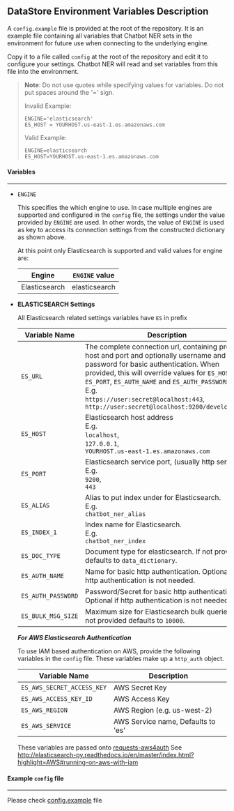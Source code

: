 ## DataStore Environment Variables Description

A `config.example` file is provided at the root of the repository. It is an example file containing all variables that Chatbot NER sets in the environment for future use when connecting to the underlying engine.

Copy it to a file called `config` at the root of the repository and edit it to configure your settings. Chatbot NER will read and set variables from this file into the environment.

> **Note**: Do not use quotes while specifying values for variables. Do not put spaces around the '=' sign.
>
> Invalid Example:
>
>     ENGINE='elasticsearch'
>     ES_HOST = YOURHOST.us-east-1.es.amazonaws.com
>
> Valid Example:
>
>     ENGINE=elasticsearch
>     ES_HOST=YOURHOST.us-east-1.es.amazonaws.com

#### Variables

---------------

- `ENGINE`

  This specifies the which engine to use. In case multiple engines are supported and configured in the `config` file, the settings under the value provided by `ENGINE` are used. In other words, the value of `ENGINE` is used as key to access its connection settings from the constructed dictionary as shown above.

  At this point only Elasticsearch is supported and valid values for engine are:	

  | Engine        | `ENGINE` value |
  | ------------- | -------------- |
  | Elasticsearch | elasticsearch  |

- **ELASTICSEARCH Settings**

  All Elasticsearch related settings variables have `ES` in prefix

  | Variable Name      | Description                              |
  | ------------------ | ---------------------------------------- |
  | `ES_URL`           | The complete connection url, containing protocol, host and port and optionally username and password for basic authentication. When provided, this will override values for `ES_HOST`, `ES_PORT`, `ES_AUTH_NAME` and `ES_AUTH_PASSWORD` <br/>E.g.<br/>`https://user:secret@localhost:443`,<br/>`http://user:secret@localhost:9200/development/` |
  | `ES_HOST`          | Elasticsearch host address<br/>E.g.<br/>`localhost`,<br/>`127.0.0.1`,<br/>`YOURHOST.us-east-1.es.amazonaws.com` |
  | `ES_PORT`          | Elasticsearch service port, (usually http service)<br/>E.g.<br/>`9200`,<br/> `443` |
  | `ES_ALIAS`         | Alias to put index under for Elasticsearch.<br/>E.g.<br/>`chatbot_ner_alias` |
  | `ES_INDEX_1`       | Index name for Elasticsearch.<br/>E.g.<br/>`chatbot_ner_index` |
  | `ES_DOC_TYPE`      | Document type for elasticsearch. If not provided defaults to `data_dictionary`. |
  | `ES_AUTH_NAME`     | Name for basic http authentication. Optional if http authentication is not needed. |
  | `ES_AUTH_PASSWORD` | Password/Secret for basic http authentication. Optional if http authentication is not needed. |
  | `ES_BULK_MSG_SIZE` | Maximum size for Elasticsearch bulk queries. If not provided defaults to `10000`. |

  ***For AWS Elasticsearch Authentication***

  To use IAM based authentication on AWS, provide the following variables in the `config` file. These variables make up a `http_auth` object.
  
  | Variable Name              | Description                        |
  | -------------------------- | ---------------------------------- |
  | `ES_AWS_SECRET_ACCESS_KEY` | AWS Secret Key                     |
  | `ES_AWS_ACCESS_KEY_ID`     | AWS Access Key                     |
  | `ES_AWS_REGION`            | AWS Region (e.g. us-west-2)        |
  | `ES_AWS_SERVICE`           | AWS Service name, Defaults to 'es' |

  These variables are passed onto [requests-aws4auth](https://pypi.python.org/pypi/requests-aws4auth)
  See  http://elasticsearch-py.readthedocs.io/en/master/index.html?highlight=AWS#running-on-aws-with-iam



#### Example `config` file

----------

Please check [config.example](../config.example) file

